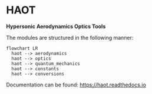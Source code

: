 # HAOT
**Hypersonic Aerodynamics Optics Tools**

The modules are structured in the following manner:

```mermaid
flowchart LR
  haot --> aerodynamics
  haot --> optics
  haot --> quantum_mechanics
  haot --> constants
  haot --> conversions
```

Documentation can be found:
https://haot.readthedocs.io
